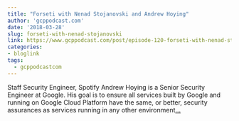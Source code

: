 ```yaml
---
title: "Forseti with Nenad Stojanovski and Andrew Hoying"
author: 'gcppodcast.com'
date: '2018-03-28'
slug: forseti-with-nenad-stojanovski
link: https://www.gcppodcast.com/post/episode-120-forseti-with-nenad-stojanovski-and-andrew-hoying/
categories:
- bloglink
tags:
  - gcppodcastcom
---
```


Staff Security Engineer, Spotify Andrew Hoying is a Senior Security Engineer at Google. His goal is to ensure all services built by Google and running on Google Cloud Platform have the same, or better, security assurances as services running in any other environment[... <i class="fas fa-external-link-alt"></i>](https://www.gcppodcast.com/post/episode-120-forseti-with-nenad-stojanovski-and-andrew-hoying/)

